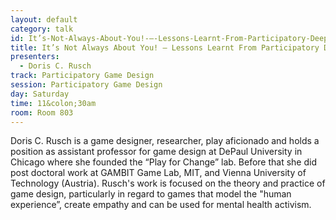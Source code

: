 ```yaml
---
layout: default
category: talk
id: It’s-Not-Always-About-You!-–-Lessons-Learnt-From-Participatory-Deep-Game-Design
title: It’s Not Always About You! – Lessons Learnt From Participatory Deep Game Design
presenters:
  - Doris C. Rusch
track: Participatory Game Design
session: Participatory Game Design
day: Saturday
time: 11&colon;30am
room: Room 803
---
```

Doris C. Rusch is a game designer, researcher, play aficionado and holds a position as assistant professor for game design at DePaul University in Chicago where she founded the “Play for Change” lab. Before that she did post doctoral work at GAMBIT Game Lab, MIT, and Vienna University of Technology (Austria). Rusch's work is focused on the theory and practice of game design, particularly in regard to games that model the "human experience”, create empathy and can be used for mental health activism.
